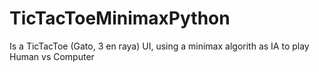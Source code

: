 # TicTacToeMinimaxPython
Is a TicTacToe (Gato, 3 en raya) UI, using a minimax algorith as IA to play Human vs Computer
